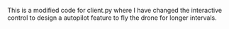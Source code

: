 This is a modified code for client.py where I have changed the interactive control to design a autopilot feature to fly the drone for longer intervals.

